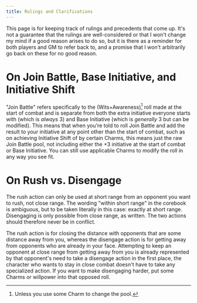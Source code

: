 ```yaml
---
title: Rulings and Clarifications
---
```

This page is for keeping track of rulings and precedents that come up. It's not a guarantee that the rulings are well-considered or that I won't change my mind if a good reason arises to do so, but it is there as a reminder for both players and GM to refer back to, and a promise that I won't arbitrarily go back on these for no good reason.

# On Join Battle, Base Initiative, and Initiative Shift
"Join Battle" refers specifically to the (Wits+Awareness)[^1] roll made at the start of combat and is separate from both the extra initiative everyone starts with (which is *always* 3) and Base Initiative (which is *generally* 3 but can be modified). This means that when you're told to roll Join Battle and add the result to your initiative at any point other than the start of combat, such as on achieving Initiative Shift of by certain Charms, this means just the raw Join Battle pool, not including either the +3 initiative at the start of combat or Base Initiative. You can still use applicable Charms to modify the roll in any way you see fit.

[^1]: Unless you use some Charm to change the pool.

# On Rush vs. Disengage
The rush action can only be used at short range from an opponent you want to rush, not close range. The wording "within short range" in the corebook is ambiguous, but to be taken literally in this case: exactly at short range. Disengaging is only possible from close range, as written. The two actions should therefore never be in conflict.

The rush action is for closing the distance with opponents that are some distance away from you, whereas the disengage action is for getting away from opponents who are already in your face. Attempting to keep an opponent at close range from getting away from you is already represented by that opponent's need to take a disengage action in the first place, the character who wants to stay in close combat doesn't have to take any specialized action. If you want to make disengaging harder, put some Charms or willpower into that opposed roll.